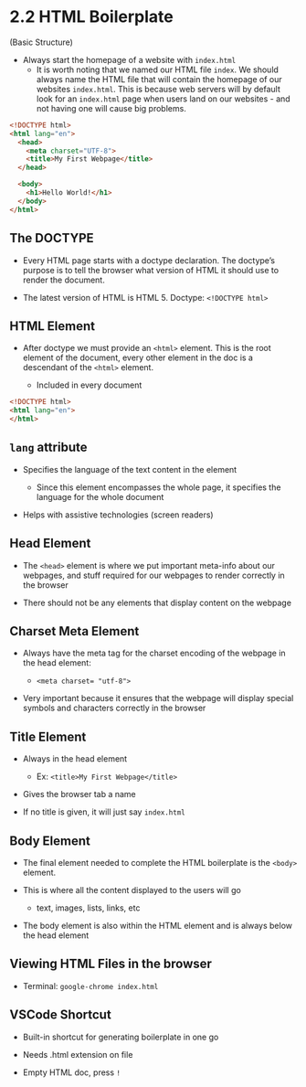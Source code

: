 # 2.2 HTML Boilerplate 
(Basic Structure)
-  Always start the homepage of a website with `index.html`
    - It is worth noting that we named our HTML file `index`. We should always name the HTML file that will contain the homepage of our websites `index.html`. This is because web servers will by default look for an `index.html` page when users land on our websites - and not having one will cause big problems.
        

```html
<!DOCTYPE html>
<html lang="en">
  <head>
    <meta charset="UTF-8">
    <title>My First Webpage</title>
  </head>

  <body>
    <h1>Hello World!</h1>
  </body>
</html>
```

## The DOCTYPE

-   Every HTML page starts with a doctype declaration. The doctype’s purpose is to tell the browser what version of HTML it should use to render the document.
    
-   The latest version of HTML is HTML 5. Doctype: `<!DOCTYPE html>`
    

## HTML Element

-   After doctype we must provide an `<html>` element. This is the root element of the document, every other element in the doc is a descendant of the `<html>` element.
    
    -   Included in every document
        

```html
<!DOCTYPE html>
<html lang="en">
</html>
```

## `lang` attribute

-   Specifies the language of the text content in the element
    
    -   Since this element encompasses the whole page, it specifies the language for the whole document
        
-   Helps with assistive technologies (screen readers)
    

## Head Element

-   The `<head>` element is where we put important meta-info about our webpages, and stuff required for our webpages to render correctly in the browser
    
-   There should not be any elements that display content on the webpage
    

## Charset Meta Element

-   Always have the meta tag for the charset encoding of the webpage in the head element:
    
    -   `<meta charset= "utf-8">`
        
-   Very important because it ensures that the webpage will display special symbols and characters correctly in the browser
    

## Title Element

-   Always in the head element
    
    -   Ex: `<title>My First Webpage</title>`
        
-   Gives the browser tab a name
    
-   If no title is given, it will just say `index.html`
    

## Body Element

-   The final element needed to complete the HTML boilerplate is the `<body>` element.
    
-   This is where all the content displayed to the users will go
    
    -   text, images, lists, links, etc
        
-   The body element is also within the HTML element and is always below the head element
    

## Viewing HTML Files in the browser

-   Terminal: `google-chrome index.html`
    

## VSCode Shortcut

-   Built-in shortcut for generating boilerplate in one go
    
-   Needs .html extension on file
    
-   Empty HTML doc, press `!`